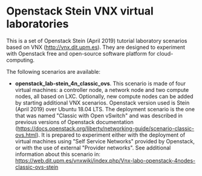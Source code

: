 # Openstack Stein VNX virtual laboratories

This is a set of Openstack Stein (April 2019) tutorial laboratory scenarios based on VNX (http://vnx.dit.upm.es). They are designed to experiment with Openstack free and open-source software platform for cloud-computing.

The following scenarios are available:

- **openstack_lab-stein_4n_classic_ovs**. This scenario is made of four virtual machines: a controller node, a network node and two compute nodes, all based on LXC. Optionally, new compute nodes can be added by starting additional VNX scenarios. Openstack version used is Stein (April 2019) over Ubuntu 18.04 LTS. The deployment scenario is the one that was named "Classic with Open vSwitch" and was described in previous versions of Openstack documentation (https://docs.openstack.org/liberty/networking-guide/scenario-classic-ovs.html). It is prepared to experiment either with the deployment of virtual machines using "Self Service Networks" provided by Openstack, or with the use of external "Provider networks". See additional information about this scenario in: https://web.dit.upm.es/vnxwiki/index.php/Vnx-labo-openstack-4nodes-classic-ovs-stein

